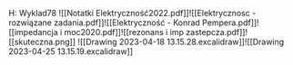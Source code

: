H: Wyklad78
![[Notatki Elektryczność2022.pdf]]![[Elektrycznosc - rozwiązane zadania.pdf]]![[Elektryczność - Konrad Pempera.pdf]]![[impedancja i moc2020.pdf]]![[rezonans i imp zastepcza.pdf]]![[skuteczna.png]]
![[Drawing 2023-04-18 13.15.28.excalidraw]]![[Drawing 2023-04-25 13.15.19.excalidraw]]